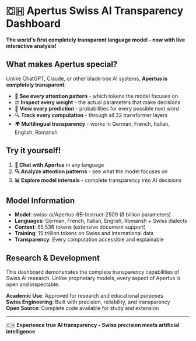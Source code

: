 # 🇨🇭 Apertus Swiss AI Transparency Dashboard

**The world's first completely transparent language model - now with live interactive analysis!**

## What makes Apertus special?

Unlike ChatGPT, Claude, or other black-box AI systems, **Apertus is completely transparent**:

- 🧠 **See every attention pattern** - which tokens the model focuses on
- ⚖️ **Inspect every weight** - the actual parameters that make decisions  
- 🎲 **View every prediction** - probabilities for every possible next word
- 🔍 **Track every computation** - through all 32 transformer layers
- 🌍 **Multilingual transparency** - works in German, French, Italian, English, Romansh

## Try it yourself!

1. **💬 Chat with Apertus** in any language
2. **🔍 Analyze attention patterns** - see what the model focuses on
3. **📊 Explore model internals** - complete transparency into AI decisions

## Model Information

- **Model**: swiss-ai/Apertus-8B-Instruct-2509 (8 billion parameters)
- **Languages**: German, French, Italian, English, Romansh + Swiss dialects
- **Context**: 65,536 tokens (extensive document support)
- **Training**: 15 trillion tokens on Swiss and international data
- **Transparency**: Every computation accessible and explainable

## Research & Development

This dashboard demonstrates the complete transparency capabilities of Swiss AI research. Unlike proprietary models, every aspect of Apertus is open and inspectable.

**Academic Use**: Approved for research and educational purposes  
**Swiss Engineering**: Built with precision, reliability, and transparency  
**Open Source**: Complete code available for study and extension

---

🇨🇭 **Experience true AI transparency - Swiss precision meets artificial intelligence**